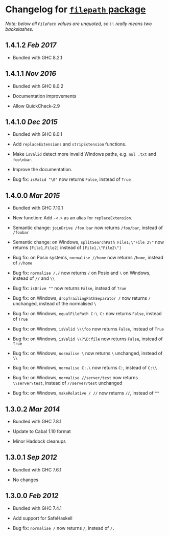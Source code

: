 # Changelog for [`filepath` package](http://hackage.haskell.org/package/filepath)

_Note: below all `FilePath` values are unquoted, so `\\` really means two backslashes._

## 1.4.1.2  *Feb 2017*

 * Bundled with GHC 8.2.1

## 1.4.1.1  *Nov 2016*

 * Bundled with GHC 8.0.2

 * Documentation improvements

 * Allow QuickCheck-2.9

## 1.4.1.0  *Dec 2015*

 * Bundled with GHC 8.0.1

 * Add `replaceExtensions` and `stripExtension` functions.

 * Make `isValid` detect more invalid Windows paths, e.g. `nul .txt` and `foo\nbar`.

 * Improve the documentation.

 * Bug fix: `isValid "\0"` now returns `False`, instead of `True`

## 1.4.0.0  *Mar 2015*

  * Bundled with GHC 7.10.1

  * New function: Add `-<.>` as an alias for `replaceExtension`.

  * Semantic change: `joinDrive /foo bar` now returns `/foo/bar`, instead of `/foobar`

  * Semantic change: on Windows, `splitSearchPath File1;\"File 2\"` now returns `[File1,File2]` instead of `[File1,\"File2\"]`

  * Bug fix: on Posix systems, `normalise //home` now returns `/home`, instead of `//home`

  * Bug fix: `normalise /./` now returns `/` on Posix and `\` on Windows, instead of `//` and `\\`

  * Bug fix: `isDrive ""` now returns `False`, instead of `True`

  * Bug fix: on Windows, `dropTrailingPathSeparator /` now returns `/` unchanged, instead of the normalised `\`

  * Bug fix: on Windows, `equalFilePath C:\ C:` now returns `False`, instead of `True`

  * Bug fix: on Windows, `isValid \\\foo` now returns `False`, instead of `True`

  * Bug fix: on Windows, `isValid \\?\D:file` now returns `False`, instead of `True`

  * Bug fix: on Windows, `normalise \` now returns `\` unchanged, instead of `\\`

  * Bug fix: on Windows, `normalise C:.\` now returns `C:`, instead of `C:\\`

  * Bug fix: on Windows, `normalise //server/test` now returns `\\server\test`, instead of `//server/test` unchanged

  * Bug fix: on Windows, `makeRelative / //` now returns `//`, instead of `""`

## 1.3.0.2  *Mar 2014*

  * Bundled with GHC 7.8.1

  * Update to Cabal 1.10 format

  * Minor Haddock cleanups

## 1.3.0.1  *Sep 2012*

  * Bundled with GHC 7.6.1

  * No changes

## 1.3.0.0  *Feb 2012*

  * Bundled with GHC 7.4.1

  * Add support for SafeHaskell

  * Bug fix: `normalise /` now returns `/`, instead of `/.`
